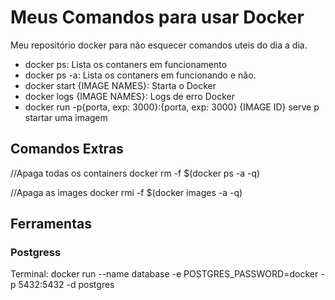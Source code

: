 <h1>Meus Comandos para usar Docker</h1>
<p>Meu repositório docker para não esquecer comandos uteis do dia a dia.</p>

<ul>
  <li>docker ps: Lista os contaners em funcionamento</li>
  <li>docker ps -a: Lista os contaners em funcionando e não.</li>
  <li>docker start {IMAGE NAMES}: Starta o Docker</li>
  <li>docker logs {IMAGE NAMES}: Logs de erro Docker</li>
  <li>docker run -p{porta, exp: 3000}:{porta, exp: 3000} {IMAGE ID} serve p startar uma imagem</li>
</ul>

<h2>Comandos Extras</h2>
 //Apaga todas os containers
 docker rm -f $(docker ps -a -q)
  
 //Apaga as images
 docker rmi -f $(docker images -a -q)
 
<h2>Ferramentas</h2>
 
<h3>Postgress</h3>
Terminal: docker run --name database -e POSTGRES_PASSWORD=docker -p 5432:5432 -d postgres
